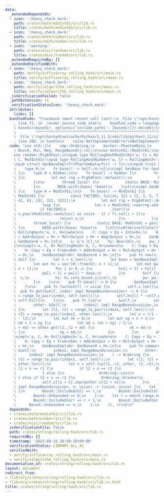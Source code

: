 ```yaml
---
data:
  _extendedDependsOn:
  - icon: ':heavy_check_mark:'
    path: crates/math/modint61/src/lib.rs
    title: crates/math/modint61/src/lib.rs
  - icon: ':heavy_check_mark:'
    path: crates/math/nimber/src/lib.rs
    title: crates/math/nimber/src/lib.rs
  - icon: ':warning:'
    path: crates/misc/random/src/lib.rs
    title: crates/misc/random/src/lib.rs
  _extendedRequiredBy: []
  _extendedVerifiedWith:
  - icon: ':heavy_check_mark:'
    path: verify/suffixarray_rolling_hash/src/main.rs
    title: verify/suffixarray_rolling_hash/src/main.rs
  - icon: ':heavy_check_mark:'
    path: verify/zalgorithm_rolling_hash/src/main.rs
    title: verify/zalgorithm_rolling_hash/src/main.rs
  _isVerificationFailed: false
  _pathExtension: rs
  _verificationStatusIcon: ':heavy_check_mark:'
  attributes:
    links: []
  bundledCode: "Traceback (most recent call last):\n  File \"/opt/hostedtoolcache/Python/3.11.5/x64/lib/python3.11/site-packages/onlinejudge_verify/documentation/build.py\"\
    , line 71, in _render_source_code_stat\n    bundled_code = language.bundle(stat.path,\
    \ basedir=basedir, options={'include_paths': [basedir]}).decode()\n          \
    \         ^^^^^^^^^^^^^^^^^^^^^^^^^^^^^^^^^^^^^^^^^^^^^^^^^^^^^^^^^^^^^^^^^^^^^^^^^^^^^^^^^\n\
    \  File \"/opt/hostedtoolcache/Python/3.11.5/x64/lib/python3.11/site-packages/onlinejudge_verify/languages/rust.py\"\
    , line 288, in bundle\n    raise NotImplementedError\nNotImplementedError\n"
  code: "use std::{\n    cmp::Ordering,\n    marker::PhantomData,\n    ops::{Add,\
    \ Bound, Mul, Neg, RangeBounds},\n};\n\nuse modint61::ModInt61;\nuse nimber::Nimber;\n\
    use random::Pcg64Fast;\n\npub type RollingHashModInt61<'a, C> = RollingHash<'a,\
    \ C, ModInt61>;\npub type RollingHashNimber<'a, C> = RollingHash<'a, C, Nimber>;\n\
    \npub struct GenBaseImpl<T>(PhantomData<fn() -> T>);\n\npub trait GenBase {\n\
    \    type H;\n    fn base() -> Self::H;\n}\n\nimpl GenBase for GenBaseImpl<Nimber>\
    \ {\n    type H = Nimber;\n\n    fn base() -> Nimber {\n        fn gen() -> Nimber\
    \ {\n            let mut rng = Pcg64Fast::default();\n            Nimber::new(rng.u64())\n\
    \        }\n\n        thread_local! {\n            static BASE: Nimber = gen();\n\
    \        }\n        BASE.with(|base| *base)\n    }\n}\n\nimpl GenBase for GenBaseImpl<ModInt61>\
    \ {\n    type H = ModInt61;\n\n    fn base() -> ModInt61 {\n        fn gen() ->\
    \ ModInt61 {\n            const FACTORS: [usize; 12] = [2, 3, 5, 7, 11, 13, 31,\
    \ 41, 61, 151, 331, 1321];\n            let mut rng = Pcg64Fast::default();\n\
    \            loop {\n                let x = ModInt61::new(rng.u64());\n     \
    \           if FACTORS\n                    .iter()\n                    .all(|&f|\
    \ x.pow((ModInt61::modulus() as usize - 1) / f).val() > 1)\n                {\n\
    \                    return x;\n                }\n            }\n        }\n\n\
    \        thread_local! {\n            static BASE: ModInt61 = gen();\n       \
    \ }\n        BASE.with(|base| *base)\n    }\n}\n\n#[derive(Clone)]\npub struct\
    \ RollingHash<'a, C, H>\nwhere\n    C: Copy + Eq + Into<H>,\n    H: Copy + Eq\
    \ + Add<Output = H> + Mul<Output = H> + Neg<Output = H>,\n    GenBaseImpl<H>:\
    \ GenBase<H = H>,\n{\n    s: &'a [C],\n    hs: Box<[H]>,\n    pw: Box<[H]>,\n\
    }\n\nimpl<'a, C, H> RollingHash<'a, C, H>\nwhere\n    C: Copy + Eq + Into<H>,\n\
    \    H: Copy + Eq + From<u64> + Add<Output = H> + Mul<Output = H> + Neg<Output\
    \ = H>,\n    GenBaseImpl<H>: GenBase<H = H>,\n{\n    pub fn new(s: &'a [C]) ->\
    \ Self {\n        let n = s.len();\n        let base = GenBaseImpl::<H>::base();\n\
    \        let mut hs = vec![H::from(0); n + 1];\n        let mut pw = vec![H::from(1);\
    \ n + 1];\n        for i in 0..n {\n            hs[i + 1] = hs[i] * base + s[i].into();\n\
    \            pw[i + 1] = pw[i] * base;\n        }\n        Self {\n          \
    \  s,\n            hs: hs.into_boxed_slice(),\n            pw: pw.into_boxed_slice(),\n\
    \        }\n    }\n\n    pub fn base() -> H {\n        GenBaseImpl::<H>::base()\n\
    \    }\n\n    pub fn len(&self) -> usize {\n        self.s.len()\n    }\n\n  \
    \  pub fn get(&self, index: impl RangeBounds<usize>) -> H {\n        let (l, r)\
    \ = range_to_pair(index, self.len());\n        self.hs[l] * -self.pw[r - l] +\
    \ self.hs[r]\n    }\n\n    pub fn lcp(\n        &self,\n        index1: impl RangeBounds<usize>,\n\
    \        other: &Self,\n        index2: impl RangeBounds<usize>,\n    ) -> usize\
    \ {\n        let (l1, r1) = range_to_pair(index1, self.len());\n        let (l2,\
    \ r2) = range_to_pair(index2, other.len());\n        let n = (r1 - l1).min(r2\
    \ - l2);\n        let mut ok = 0;\n        let mut ng = n + 1;\n        while\
    \ ok + 1 < ng {\n            let md = (ok + ng) / 2;\n            if self.get(l1..l1\
    \ + md) == other.get(l2..l2 + md) {\n                ok = md;\n            } else\
    \ {\n                ng = md;\n            }\n        }\n        ok\n    }\n}\n\
    \nimpl<'a, C, H> RollingHash<'a, C, H>\nwhere\n    C: Copy + Eq + Into<H> + Ord,\n\
    \    H: Copy + Eq + From<u64> + Add<Output = H> + Mul<Output = H> + Neg<Output\
    \ = H>,\n    GenBaseImpl<H>: GenBase<H = H>,\n{\n    pub fn compare(\n       \
    \ &self,\n        index1: impl RangeBounds<usize>,\n        other: &Self,\n  \
    \      index2: impl RangeBounds<usize>,\n    ) -> Ordering {\n        let (l1,\
    \ r1) = range_to_pair(index1, self.len());\n        let (l2, r2) = range_to_pair(index2,\
    \ other.len());\n        let n = self.lcp(l1..r1, other, l2..r2);\n        if\
    \ l1 + n == r1 {\n            if l2 + n == r2 {\n                Ordering::Equal\n\
    \            } else {\n                Ordering::Less\n            }\n       \
    \ } else if l2 + n == r2 {\n            Ordering::Greater\n        } else {\n\
    \            self.s[l1 + n].cmp(&other.s[l2 + n])\n        }\n    }\n}\n\nfn range_to_pair(range:\
    \ impl RangeBounds<usize>, n: usize) -> (usize, usize) {\n    let l = match range.start_bound()\
    \ {\n        Bound::Included(&l) => l,\n        Bound::Excluded(&l) => l + 1,\n\
    \        Bound::Unbounded => 0,\n    };\n    let r = match range.end_bound() {\n\
    \        Bound::Included(&r) => r + 1,\n        Bound::Excluded(&r) => r,\n  \
    \      Bound::Unbounded => n,\n    };\n    (l, r)\n}\n"
  dependsOn:
  - crates/math/modint61/src/lib.rs
  - crates/math/nimber/src/lib.rs
  - crates/misc/random/src/lib.rs
  isVerificationFile: false
  path: crates/string/rolling-hash/src/lib.rs
  requiredBy: []
  timestamp: '2023-09-16 20:40:18+09:00'
  verificationStatus: LIBRARY_ALL_AC
  verifiedWith:
  - verify/suffixarray_rolling_hash/src/main.rs
  - verify/zalgorithm_rolling_hash/src/main.rs
documentation_of: crates/string/rolling-hash/src/lib.rs
layout: document
redirect_from:
- /library/crates/string/rolling-hash/src/lib.rs
- /library/crates/string/rolling-hash/src/lib.rs.html
title: crates/string/rolling-hash/src/lib.rs
---
```

